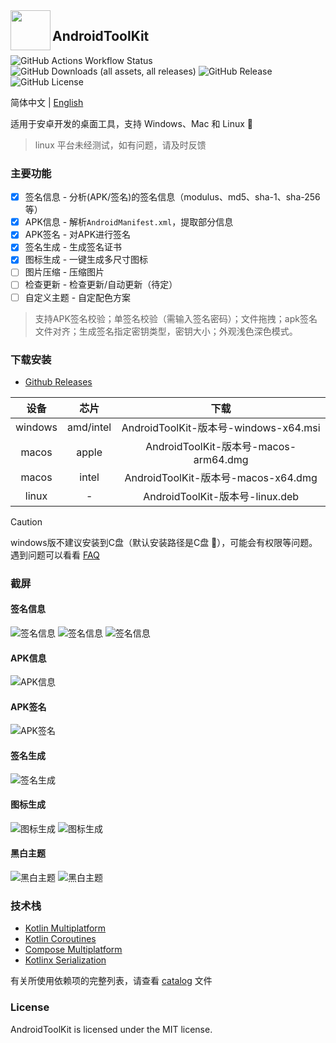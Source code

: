 <img src="/composeApp/launcher/icon.png" width="64" align="left" />

## AndroidToolKit

![GitHub Actions Workflow Status](https://img.shields.io/github/actions/workflow/status/LazyIonEs/AndroidToolKit/build-release.yml)
![GitHub Downloads (all assets, all releases)](https://img.shields.io/github/downloads/LazyIonEs/AndroidToolKit/total)
![GitHub Release](https://img.shields.io/github/v/release/LazyIonEs/AndroidToolKit)
![GitHub License](https://img.shields.io/github/license/LazyIonEs/AndroidToolKit)
<!-- ![GitHub Downloads (all assets, latest release)](https://img.shields.io/github/downloads/LazyIonEs/AndroidToolKit/latest/total) -->

简体中文 | [English](./README_EN.md)

适用于安卓开发的桌面工具，支持 Windows、Mac 和 Linux  :tada:

> linux 平台未经测试，如有问题，请及时反馈

### 主要功能
- [x] 签名信息 - 分析(APK/签名)的签名信息（modulus、md5、sha-1、sha-256等）
- [x] APK信息 - 解析`AndroidManifest.xml`，提取部分信息
- [x] APK签名 - 对APK进行签名
- [x] 签名生成 - 生成签名证书
- [x] 图标生成 - 一键生成多尺寸图标
- [ ] 图片压缩 - 压缩图片
- [ ] 检查更新 - 检查更新/自动更新（待定）
- [ ] 自定义主题 - 自定配色方案
> 支持APK签名校验；单签名校验（需输入签名密码）；文件拖拽；apk签名文件对齐；生成签名指定密钥类型，密钥大小；外观浅色深色模式。

### 下载安装
- [Github Releases](https://github.com/LazyIonEs/AndroidToolKit/releases)

| 设备 | 芯片 | 下载 |
|:----:|:----:|:----:|
| windows | amd/intel | AndroidToolKit-版本号-windows-x64.msi |
| macos | apple | AndroidToolKit-版本号-macos-arm64.dmg |
| macos | intel | AndroidToolKit-版本号-macos-x64.dmg |
| linux | - | AndroidToolKit-版本号-linux.deb |
> [!CAUTION]
> windows版不建议安装到C盘（默认安装路径是C盘 :clown_face:），可能会有权限等问题。遇到问题可以看看 [FAQ](FAQ.md) 

### 截屏
#### 签名信息
![签名信息](screenshots/screenshot_signature_information_1.png)
![签名信息](screenshots/screenshot_signature_information_2.png)
![签名信息](screenshots/screenshot_signature_information_3.png)

#### APK信息
![APK信息](screenshots/screenshot_apk_information_1.png)

#### APK签名
![APK签名](screenshots/screenshot_apk_signature_1.png)

#### 签名生成
![签名生成](screenshots/screenshot_signature_generation_1.png)

#### 图标生成
![图标生成](screenshots/screenshot_icon_factory_1.png)
![图标生成](screenshots/screenshot_icon_factory_2.png)

#### 黑白主题
![黑白主题](screenshots/screenshot_light.png)
![黑白主题](screenshots/screenshot_dark.png)

### 技术栈
- [Kotlin Multiplatform](https://kotlinlang.org/lp/multiplatform/)
- [Kotlin Coroutines](https://github.com/Kotlin/kotlinx.coroutines)
- [Compose Multiplatform](https://www.jetbrains.com/lp/compose-multiplatform/)
- [Kotlinx Serialization](https://github.com/Kotlin/kotlinx.serialization)

有关所使用依赖项的完整列表，请查看 [catalog](/gradle/libs.versions.toml) 文件

### License

AndroidToolKit is licensed under the MIT license.
